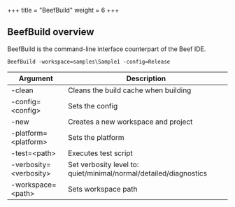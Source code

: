 +++
title = "BeefBuild"
weight = 6
+++

## BeefBuild overview

BeefBuild is the command-line interface counterpart of the Beef IDE.

```
BeefBuild -workspace=samples\Sample1 -config=Release
```

|Argument    |Description      |
|----|------|
|-clean|Cleans the build cache when building|
|-config=&lt;config>|Sets the config|
|-new|Creates a new workspace and project|
|-platform=&lt;platform>|Sets the platform|
|-test=&lt;path>|Executes test script|
|-verbosity=&lt;verbosity>|Set verbosity level to: quiet/minimal/normal/detailed/diagnostics|
|-workspace=&lt;path>|Sets workspace path|

